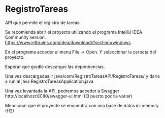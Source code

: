 # RegistroTareas
 API que permite el registro de tareas
 
Se recomienda abrir el proyecto utilizando el programa IntelliJ IDEA Community version.
  https://www.jetbrains.com/idea/download/#section=windows
  
En el programa acceder al menu File -> Open. Y seleccionar la carpeta del proyecto.

Esperar que gradle descargue las dependencias. 

Una vez descargadas ir java/com/RegistroTareasAPI/RegistroTareas/
y darle a run al java RegistroTareasApplication.java.

Una vez levantada la API, podremos acceder a Swagger 
http://localhost:8080/swagger-ui.html (El puerto podria variar)

Mencionar que el proyecto se encuentra con una base de datos in-memory (H2)
